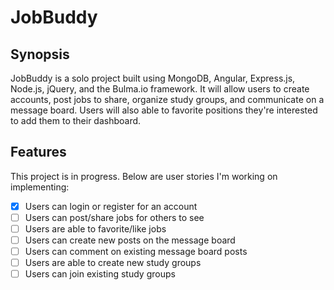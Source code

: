 # JobBuddy
## Synopsis
JobBuddy is a solo project built using MongoDB, Angular, Express.js, Node.js, jQuery, and the Bulma.io framework. It will allow users to create accounts, post jobs to share, organize study groups, and communicate on a message board. Users will also able to favorite positions they're interested to add them to their dashboard.

## Features
This project is in progress. Below are user stories I'm working on implementing: 

- [x] Users can login or register for an account
- [ ] Users can post/share jobs for others to see
- [ ] Users are able to favorite/like jobs
- [ ] Users can create new posts on the message board
- [ ] Users can comment on existing message board posts
- [ ] Users are able to create new study groups
- [ ] Users can join existing study groups 
